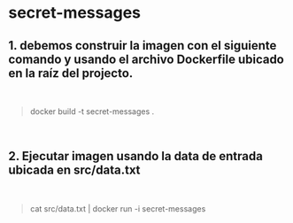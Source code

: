 # secret-messages

## 1. debemos construir la imagen con el siguiente comando y usando el archivo Dockerfile ubicado en la raíz del projecto.
<br>

> docker build -t secret-messages .

<br>

## 2. Ejecutar imagen usando la data de entrada ubicada en src/data.txt
<br>

> cat src/data.txt | docker run -i secret-messages 